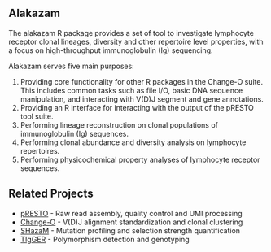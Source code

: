 Alakazam
-------------------------------------------------------------------------------

The alakazam R package provides a set of tool to investigate lymphocyte receptor 
clonal lineages, diversity and other repertoire level properties, with a focus on 
high-throughput immunoglobulin (Ig) sequencing.

Alakazam serves five main purposes:

1. Providing core functionality for other R packages in the Change-O suite. This
   includes common tasks such as file I/O, basic DNA sequence manipulation, and
   interacting with V(D)J segment and gene annotations.
2. Providing an R interface for interacting with the output of the pRESTO 
   tool suite.
3. Performing lineage reconstruction on clonal populations of immunoglobulin 
   (Ig) sequences. 
4. Performing clonal abundance and diversity analysis on lymphocyte repertoires.
5. Performing physicochemical property analyses of lymphocyte receptor sequences.

Related Projects
-------------------------------------------------------------------------------

* [pRESTO](http://presto.readthedocs.org>) - 
  Raw read assembly, quality control and UMI processing 
* [Change-O](http://changeo.readthedocs.org>) - 
  V(D)J alignment standardization and clonal clustering
* [SHazaM](http://kleinstein.bitbucket.org/shazam) - 
  Mutation profiling and selection strength quantification
* [TIgGER](http://kleinstein.bitbucket.org/tigger) - 
  Polymorphism detection and genotyping
